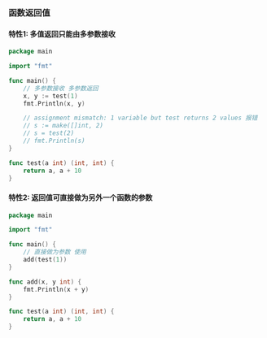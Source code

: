 ### 函数返回值

#### 特性1: 多值返回只能由多参数接收
```go
package main

import "fmt"

func main() {
	// 多参数接收 多参数返回
	x, y := test(1)
	fmt.Println(x, y)

	// assignment mismatch: 1 variable but test returns 2 values 报错
	// s := make([]int, 2)
	// s = test(2)
	// fmt.Println(s)
}

func test(a int) (int, int) {
	return a, a + 10
}
```

#### 特性2: 返回值可直接做为另外一个函数的参数
```go
package main

import "fmt"

func main() {
	// 直接做为参数 使用
	add(test(1))
}

func add(x, y int) {
	fmt.Println(x + y)
}

func test(a int) (int, int) {
	return a, a + 10
}
```
